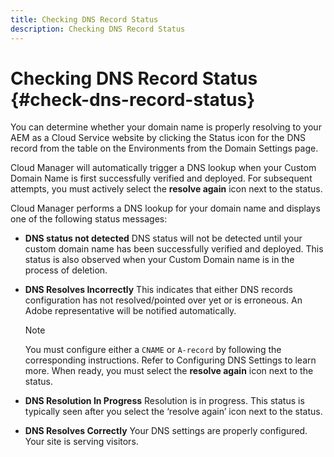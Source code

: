 ```yaml
---
title: Checking DNS Record Status
description: Checking DNS Record Status
---
```


# Checking DNS Record Status {#check-dns-record-status}

You can determine whether your domain name is properly resolving to your AEM as a Cloud Service website by clicking the Status icon for the DNS record from the table on the Environments from the Domain Settings page. 

Cloud Manager will automatically trigger a DNS lookup when your Custom Domain Name is first successfully verified and deployed. For subsequent attempts, you must actively select the **resolve again** icon next to the status.

Cloud Manager performs a DNS lookup for your domain name and displays one of the following status messages:

* **DNS status not detected**
   DNS status will not be detected until your custom domain name has been successfully verified and deployed. This status is also observed when your Custom Domain name is in the process of deletion.

* **DNS Resolves Incorrectly** 
   This indicates that either DNS records configuration has not resolved/pointed over yet or is erroneous. An Adobe representative will be notified automatically.

   >[!NOTE]
   >You must configure either a `CNAME` or `A-record` by following the corresponding instructions. Refer to Configuring DNS Settings to learn more. When ready, you must select the **resolve again** icon next to the status.

* **DNS Resolution In Progress**
   Resolution is in progress. This status is typically seen after you select the ‘resolve again’ icon next to the status.

* **DNS Resolves Correctly**
   Your DNS settings are properly configured. Your site is serving visitors. 
